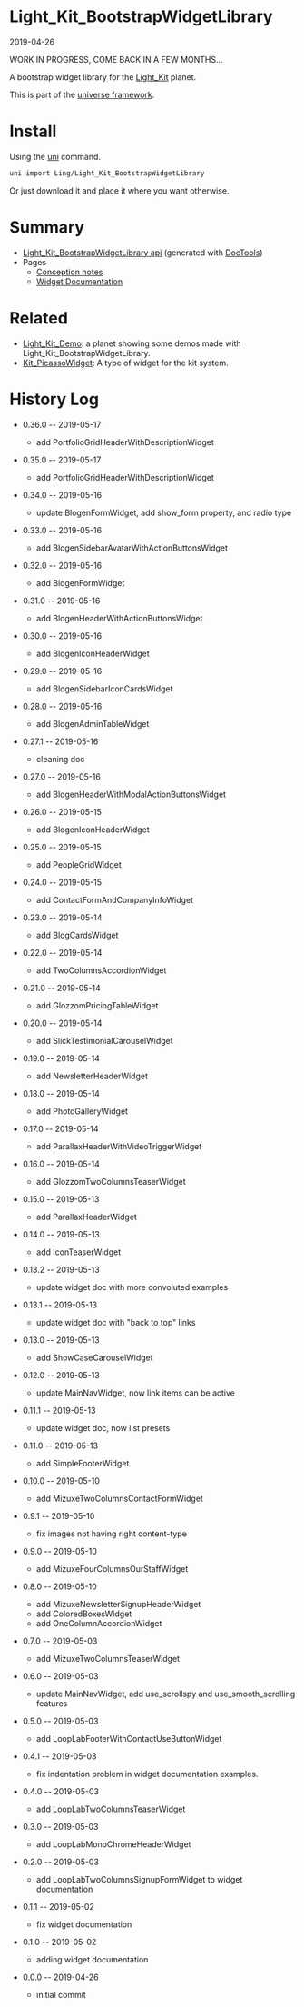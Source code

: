 Light_Kit_BootstrapWidgetLibrary
===========
2019-04-26



WORK IN PROGRESS, COME BACK IN A FEW MONTHS...





A bootstrap widget library for the [Light_Kit](https://github.com/lingtalfi/Light_Kit) planet. 


This is part of the [universe framework](https://github.com/karayabin/universe-snapshot).


Install
==========
Using the [uni](https://github.com/lingtalfi/universe-naive-importer) command.
```bash
uni import Ling/Light_Kit_BootstrapWidgetLibrary
```

Or just download it and place it where you want otherwise.






Summary
===========
- [Light_Kit_BootstrapWidgetLibrary api](https://github.com/lingtalfi/Light_Kit_BootstrapWidgetLibrary/blob/master/doc/api/Ling/Light_Kit_BootstrapWidgetLibrary.md) (generated with [DocTools](https://github.com/lingtalfi/DocTools))
- Pages
    - [Conception notes](https://github.com/lingtalfi/Light_Kit_BootstrapWidgetLibrary/blob/master/doc/pages/conception-notes.md)
    - [Widget Documentation](https://github.com/lingtalfi/Light_Kit_BootstrapWidgetLibrary/blob/master/doc/pages/widget-variables-description.md)




Related
=========
- [Light_Kit_Demo](https://github.com/lingtalfi/Light_Kit_Demo/): a planet showing some demos made with Light_Kit_BootstrapWidgetLibrary. 
- [Kit_PicassoWidget](https://github.com/lingtalfi/Kit_PicassoWidget): A type of widget for the kit system. 
 


History Log
=============

- 0.36.0 -- 2019-05-17

    - add PortfolioGridHeaderWithDescriptionWidget
    
- 0.35.0 -- 2019-05-17

    - add PortfolioGridHeaderWithDescriptionWidget
    
- 0.34.0 -- 2019-05-16

    - update BlogenFormWidget, add show_form property, and radio type
    
- 0.33.0 -- 2019-05-16

    - add BlogenSidebarAvatarWithActionButtonsWidget
    
- 0.32.0 -- 2019-05-16

    - add BlogenFormWidget
    
- 0.31.0 -- 2019-05-16

    - add BlogenHeaderWithActionButtonsWidget
    
- 0.30.0 -- 2019-05-16

    - add BlogenIconHeaderWidget
    
- 0.29.0 -- 2019-05-16

    - add BlogenSidebarIconCardsWidget
    
- 0.28.0 -- 2019-05-16

    - add BlogenAdminTableWidget
    
- 0.27.1 -- 2019-05-16

    - cleaning doc
    
- 0.27.0 -- 2019-05-16

    - add BlogenHeaderWithModalActionButtonsWidget
    
- 0.26.0 -- 2019-05-15

    - add BlogenIconHeaderWidget
    
- 0.25.0 -- 2019-05-15

    - add PeopleGridWidget

- 0.24.0 -- 2019-05-15

    - add ContactFormAndCompanyInfoWidget
    
- 0.23.0 -- 2019-05-14

    - add BlogCardsWidget

- 0.22.0 -- 2019-05-14

    - add TwoColumnsAccordionWidget
    
- 0.21.0 -- 2019-05-14

    - add GlozzomPricingTableWidget 
    
- 0.20.0 -- 2019-05-14

    - add SlickTestimonialCarouselWidget 
    
- 0.19.0 -- 2019-05-14

    - add NewsletterHeaderWidget 
    
- 0.18.0 -- 2019-05-14

    - add PhotoGalleryWidget 
    
- 0.17.0 -- 2019-05-14

    - add ParallaxHeaderWithVideoTriggerWidget 
    
- 0.16.0 -- 2019-05-14

    - add GlozzomTwoColumnsTeaserWidget 
    
- 0.15.0 -- 2019-05-13

    - add ParallaxHeaderWidget 
    
- 0.14.0 -- 2019-05-13

    - add IconTeaserWidget 

- 0.13.2 -- 2019-05-13

    - update widget doc with more convoluted examples 
    
- 0.13.1 -- 2019-05-13

    - update widget doc with "back to top" links 
    
- 0.13.0 -- 2019-05-13

    - add ShowCaseCarouselWidget 
    
- 0.12.0 -- 2019-05-13

    - update MainNavWidget, now link items can be active 
    
- 0.11.1 -- 2019-05-13

    - update widget doc, now list presets
    
- 0.11.0 -- 2019-05-13

    - add SimpleFooterWidget
    
- 0.10.0 -- 2019-05-10

    - add MizuxeTwoColumnsContactFormWidget
    
- 0.9.1 -- 2019-05-10

    - fix images not having right content-type
    
- 0.9.0 -- 2019-05-10

    - add MizuxeFourColumnsOurStaffWidget
    
- 0.8.0 -- 2019-05-10

    - add MizuxeNewsletterSignupHeaderWidget
    - add ColoredBoxesWidget
    - add OneColumnAccordionWidget
    
- 0.7.0 -- 2019-05-03

    - add MizuxeTwoColumnsTeaserWidget
    
- 0.6.0 -- 2019-05-03

    - update MainNavWidget, add use_scrollspy and use_smooth_scrolling features
    
- 0.5.0 -- 2019-05-03

    - add LoopLabFooterWithContactUseButtonWidget
    
- 0.4.1 -- 2019-05-03

    - fix indentation problem in widget documentation examples.
    
- 0.4.0 -- 2019-05-03

    - add LoopLabTwoColumnsTeaserWidget
    
- 0.3.0 -- 2019-05-03

    - add LoopLabMonoChromeHeaderWidget
    
- 0.2.0 -- 2019-05-03

    - add LoopLabTwoColumnsSignupFormWidget to widget documentation
    
- 0.1.1 -- 2019-05-02

    - fix widget documentation
    
- 0.1.0 -- 2019-05-02

    - adding widget documentation
    
- 0.0.0 -- 2019-04-26

    - initial commit